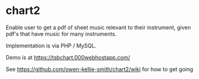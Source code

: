 # chart2
Enable user to get a pdf of sheet music relevant to their instrument, given pdf's that have music for many instruments.

Implementation is via PHP / MySQL.

Demo is at https://tsbchart.000webhostapp.com/

See https://github.com/owen-kellie-smith/chart2/wiki for how to get going



